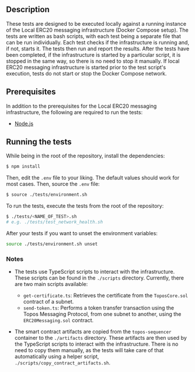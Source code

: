 ## Description

These tests are designed to be executed locally against a running instance of the Local ERC20 messaging infrastructure (Docker Compose setup). The tests are written as bash scripts, with each test being a separate file that can be run individually. Each test checks if the infrastructure is running and, if not, starts it. The tests then run and report the results. After the tests have been completed, if the infrastructure is started by a particular script, it is stopped in the same way, so there is no need to stop it manually. If local ERC20 messaging infrastructure is started prior to the test script's execution, tests do not start or stop the Docker Compose network.

## Prerequisites

In addition to the prerequisites for the Local ERC20 messaging infrastructure, the following are required to run the tests:

- [Node.js](https://nodejs.org/en/)

## Running the tests

While being in the root of the repository, install the dependencies:

```sh
$ npm install
```

Then, edit the `.env` file to your liking. The default values should work for most cases. Then, source the `.env` file:

```sh
$ source ./tests/environment.sh
```

To run the tests, execute the tests from the root of the repository:

```sh
$ ./tests/<NAME_OF_TEST>.sh
# e.g. ./tests/test_network_health.sh
```

After your tests if you want to unset the environment variables:

```sh
source ./tests/environment.sh unset
```
### Notes

- The tests use TypeScript scripts to interact with the infrastructure. These scripts can be found in the `./scripts` directory. Currently, there are two main scripts available:

    - `get-certificate.ts`: Retrieves the certificate from the `ToposCore.sol` contract of a subnet.
    - `send-token.ts`: Performs a token transfer transaction using the Topos Messaging Protocol, from one subnet to another, using the `ERC20Messaging.sol` contract.

- The smart contract artifacts are copied from the `topos-sequencer` container to the `./artifacts` directory. These artifacts are then used by the TypeScript scripts to interact with the infrastructure. There is no need to copy them manually, as the tests will take care of that automatically using a helper script, `./scripts/copy_contract_artifacts.sh`.
